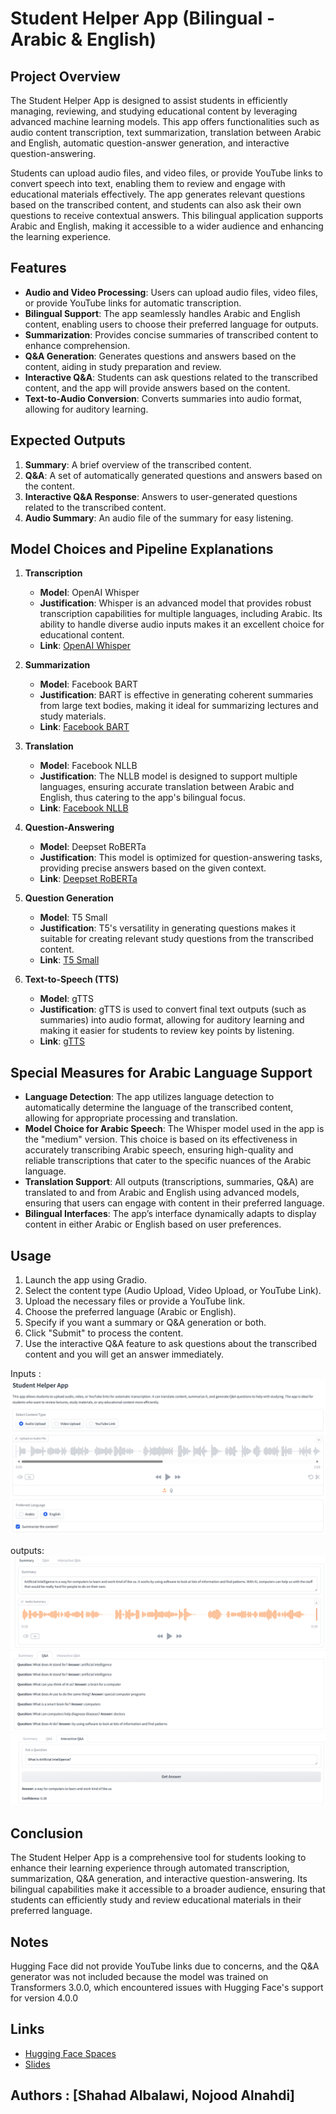 # Student Helper App (Bilingual - Arabic & English)

## Project Overview
The Student Helper App is designed to assist students in efficiently managing, reviewing, and studying educational content by leveraging advanced machine learning models. This app offers functionalities such as audio content transcription, text summarization, translation between Arabic and English, automatic question-answer generation, and interactive question-answering.

Students can upload audio files, and video files, or provide YouTube links to convert speech into text, enabling them to review and engage with educational materials effectively. The app generates relevant questions based on the transcribed content, and students can also ask their own questions to receive contextual answers. This bilingual application supports Arabic and English, making it accessible to a wider audience and enhancing the learning experience.

## Features
- **Audio and Video Processing**: Users can upload audio files, video files, or provide YouTube links for automatic transcription.
- **Bilingual Support**: The app seamlessly handles Arabic and English content, enabling users to choose their preferred language for outputs.
- **Summarization**: Provides concise summaries of transcribed content to enhance comprehension.
- **Q&A Generation**: Generates questions and answers based on the content, aiding in study preparation and review.
- **Interactive Q&A**: Students can ask questions related to the transcribed content, and the app will provide answers based on the content.
- **Text-to-Audio Conversion**: Converts summaries into audio format, allowing for auditory learning.

## Expected Outputs
1. **Summary**: A brief overview of the transcribed content.
3. **Q&A**: A set of automatically generated questions and answers based on the content.
4. **Interactive Q&A Response**: Answers to user-generated questions related to the transcribed content.
5. **Audio Summary**: An audio file of the summary for easy listening.

## Model Choices and Pipeline Explanations
1. **Transcription**
   - **Model**: OpenAI Whisper
   - **Justification**: Whisper is an advanced model that provides robust transcription capabilities for multiple languages, including Arabic. Its ability to handle diverse audio inputs makes it an excellent choice for educational content.
   - **Link**: [OpenAI Whisper](https://github.com/openai/whisper)
  
2. **Summarization**
   - **Model**: Facebook BART
   - **Justification**: BART is effective in generating coherent summaries from large text bodies, making it ideal for summarizing lectures and study materials.
   - **Link**: [Facebook BART](https://huggingface.co/facebook/bart-large-cnn)

3. **Translation**
   - **Model**: Facebook NLLB
   - **Justification**: The NLLB model is designed to support multiple languages, ensuring accurate translation between Arabic and English, thus catering to the app's bilingual focus.
   - **Link**: [Facebook NLLB](https://huggingface.co/facebook/nllb-200-distilled-600M)

4. **Question-Answering**
   - **Model**: Deepset RoBERTa
   - **Justification**: This model is optimized for question-answering tasks, providing precise answers based on the given context.
   - **Link**: [Deepset RoBERTa](https://huggingface.co/deepset/roberta-base-squad2)

5. **Question Generation**
   - **Model**: T5 Small
   - **Justification**: T5's versatility in generating questions makes it suitable for creating relevant study questions from the transcribed content.
   - **Link**: [T5 Small](https://github.com/patil-suraj/question_generation)

6. **Text-to-Speech (TTS)**
   - **Model**: gTTS 
   - **Justification**: gTTS is used to convert final text outputs (such as summaries) into audio format, allowing for auditory learning and making it easier for students to review key points by listening.
   - **Link**: [gTTS](https://pypi.org/project/gTTS/)

## Special Measures for Arabic Language Support
- **Language Detection**: The app utilizes language detection to automatically determine the language of the transcribed content, allowing for appropriate processing and translation.
- **Model Choice for Arabic Speech**: The Whisper model used in the app is the "medium" version. This choice is based on its effectiveness in accurately transcribing Arabic speech, ensuring high-quality and reliable transcriptions that cater to the specific nuances of the Arabic language.
- **Translation Support**: All outputs (transcriptions, summaries, Q&A) are translated to and from Arabic and English using advanced models, ensuring that users can engage with content in their preferred language.
- **Bilingual Interfaces**: The app’s interface dynamically adapts to display content in either Arabic or English based on user preferences.

## Usage
1. Launch the app using Gradio.
2. Select the content type (Audio Upload, Video Upload, or YouTube Link).
3. Upload the necessary files or provide a YouTube link.
4. Choose the preferred language (Arabic or English).
5. Specify if you want a summary or Q&A generation or both.
6. Click "Submit" to process the content.
7. Use the interactive Q&A feature to ask questions about the transcribed content and you will get an answer immediately.

Inputs : 
![Alt text](images/InputInterface.png)

outputs: 
![Alt text](images/out1.png)
![Alt text](images/out2.png)
![Alt text](images/out3.png)
## Conclusion
The Student Helper App is a comprehensive tool for students looking to enhance their learning experience through automated transcription, summarization, Q&A generation, and interactive question-answering. Its bilingual capabilities make it accessible to a broader audience, ensuring that students can efficiently study and review educational materials in their preferred language.

## Notes
Hugging Face did not provide YouTube links due to concerns, and the Q&A generator was not included because the model was trained on Transformers 3.0.0, which encountered issues with Hugging Face's support for version 4.0.0

## Links
- [Hugging Face Spaces](https://huggingface.co/spaces/Shahadbal/Study-Helper)
- [Slides](https://www.canva.com/design/DAGSV7BQIVk/Qdez04HT7NZQc2py7xeEsw/edit?utm_content=DAGSV7BQIVk&utm_campaign=designshare&utm_medium=link2&utm_source=sharebutton)

## Authors : [Shahad Albalawi, Nojood Alnahdi]
